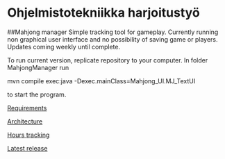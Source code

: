 # Ohjelmistotekniikka harjoitustyö
##Mahjong manager
Simple tracking tool for gameplay.
Currently running non graphical user interface and no possibility of saving game or players.
Updates coming weekly until complete.


To run current version, replicate repository to your computer. In folder MahjongManager run 

mvn compile exec:java -Dexec.mainClass=Mahjong_UI.MJ_TextUI

to start the program.


[Requirements](documentation/REQUIREMENTS.md)


[Architecture](documentation/ARCHITECTURE.md)


[Hours tracking](hours/TRACKING.md)

[Latest release](https://github.com/tuomoM/ot-harjoitustyo/releases)
